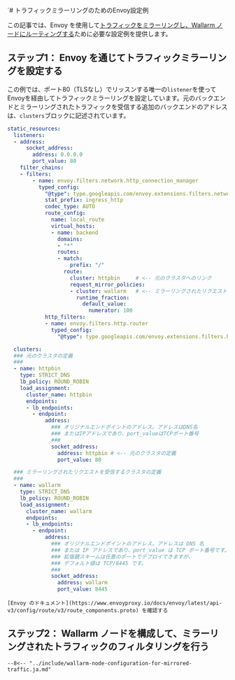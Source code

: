 `# トラフィックミラーリングのためのEnvoy設定例

この記事では、Envoy を使用して[トラフィックをミラーリングし、Wallarm ノードにルーティングする](overview.md)ために必要な設定例を提供します。

## ステップ1： Envoy を通じてトラフィックミラーリングを設定する

この例では、ポート80（TLSなし）でリッスンする唯一の`listener`を使ってEnvoyを経由してトラフィックミラーリングを設定しています。元のバックエンドとミラーリングされたトラフィックを受信する追加のバックエンドのアドレスは、`clusters`ブロックに記述されています。

```yaml
static_resources:
  listeners:
  - address:
      socket_address:
        address: 0.0.0.0
        port_value: 80
    filter_chains:
    - filters:
        - name: envoy.filters.network.http_connection_manager
          typed_config:
            "@type": type.googleapis.com/envoy.extensions.filters.network.http_connection_manager.v3.HttpConnectionManager
            stat_prefix: ingress_http
            codec_type: AUTO
            route_config:
              name: local_route
              virtual_hosts:
              - name: backend
                domains:
                - "*"
                routes:
                - match:
                    prefix: "/"
                  route:
                    cluster: httpbin     # <-- 元のクラスタへのリンク
                    request_mirror_policies:
                    - cluster: wallarm   # <-- ミラーリングされたリクエストを受信するクラスタへのリンク
                      runtime_fraction:
                        default_value:
                          numerator: 100
            http_filters:
            - name: envoy.filters.http.router
              typed_config:
                "@type": type.googleapis.com/envoy.extensions.filters.http.router.v3.Router

  clusters:
  ### 元のクラスタの定義
  ###
  - name: httpbin
    type: STRICT_DNS
    lb_policy: ROUND_ROBIN
    load_assignment:
      cluster_name: httpbin
      endpoints:
      - lb_endpoints:
        - endpoint:
            address:
              ### オリジナルエンドポイントのアドレス。アドレスはDNS名
              ### またはIPアドレスであり、port_valueはTCPポート番号
              ###
              socket_address:
                address: httpbin # <-- 元のクラスタの定義
                port_value: 80

  ### ミラーリングされたリクエストを受信するクラスタの定義
  ###
  - name: wallarm
    type: STRICT_DNS
    lb_policy: ROUND_ROBIN
    load_assignment:
      cluster_name: wallarm
      endpoints:
      - lb_endpoints:
        - endpoint:
            address:
              ### オリジナルエンドポイントのアドレス。アドレスは DNS 名
              ### または IP アドレスであり、port_value は TCP ポート番号です。巻
              ### 拡張鏡スキームは任意のポートでデプロイできますが、
              ### デフォルト値は TCP/8445 です。
              ###
              socket_address:
                address: wallarm
                port_value: 8445
```

`[Envoy のドキュメント](https://www.envoyproxy.io/docs/envoy/latest/api-v3/config/route/v3/route_components.proto) を確認する`

## ステップ2： Wallarm ノードを構成して、ミラーリングされたトラフィックのフィルタリングを行う

`--8<-- "../include/wallarm-node-configuration-for-mirrored-traffic.ja.md"`